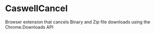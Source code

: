 # CaswellCancel
Browser extension that cancels Binary and Zip file downloads using the Chrome.Downloads API
